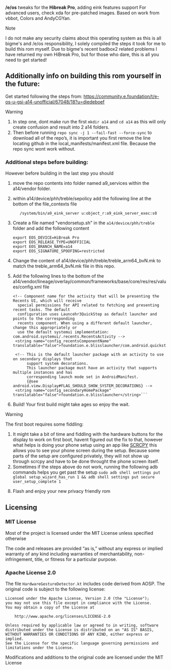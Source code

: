 **/e/os** tweaks for the **Hibreak Pro**, adding eink features support
For advanced users, check xda for pre-patched images. Based on work from vbbot, Colors and AndyCGYan.

> [!NOTE]
> I do not make any security claims about this operating system as this is all bigme's and /e/os responsibility, I solely compiled the steps it took for me to build this rom myself. Due to bigme's recent badbox2 related problems I have returned my own HiBreak Pro, but for those who dare, this is all you need to get started!

## Additionally info on building this rom yourself in the future:
Get started following the steps from: https://community.e.foundation/t/e-os-u-gsi-a14-unofficial/67048/18?u=diedeboef
> [!WARNING]
> 1. In step one, dont make run the first `mkdir a14` and `cd a14` as this will only create confusion  and result into 2 a14 folders.
> 2. Then before running `repo sync -j 1 --fail-fast --force-sync` to download all of the repo’s, it is important you first remove the line locating github in the local_manifests/manifest.xml file. Because the repo sync wont work without.

### Additional steps before building:
However before building in the last step you should 
1. move the repo contents into folder named a9_services within the a14/vendor folder.
2. within a14/device/phh/treble/sepolicy add the following line at the bottom of the file_contexts file
    
    ```
       /system/bin/a9_eink_server u:object_r:a9_eink_server_exec:s0
    ```

3. Create a file named "vendorsetup.sh" in the `a14/device/phh/treble` folder and add the following content
    
    ```
    export EOS_DEVICE=HiBreak Pro
    export EOS_RELEASE_TYPE=UNOFFICIAL
    export EOS_BRANCH_NAME=a14
    export EOS_SIGNATURE_SPOOFING=restricted
    ```
4. Change the content of a14/device/phh/treble/treble_arm64_bvN.mk to match the treble_arm64_bvN.mk file in this repo.
5. Add the following lines to the bottom of the a14/vendor/lineage/overlay/common/frameworks/base/core/res/res/values/config.xml file
   ```
   <!-- Component name for the activity that will be presenting the Recents UI, which will receive
     special permissions for API related to fetching and presenting recent tasks. The default
     configuration uses Launcehr3QuickStep as default launcher and points to the corresponding
     recents component. When using a different default launcher, change this appropriately or
     use the default systemui implementation: com.android.systemui/.recents.RecentsActivity -->
    <string name="config_recentsComponentName" translatable="false">foundation.e.blisslauncher/com.android.quickstep.RecentsActivity</string>

    <!-- This is the default launcher package with an activity to use on secondary displays that
         support system decorations.
         This launcher package must have an activity that supports multiple instances and has
         corresponding launch mode set in AndroidManifest.
         {@see android.view.Display#FLAG_SHOULD_SHOW_SYSTEM_DECORATIONS} -->
    <string name="config_secondaryHomePackage" translatable="false">foundation.e.blisslauncher</string>```
6. Build! Your first build might take ages so enjoy the wait.
> [!WARNING]
> The first boot requires some fiddling:
> 1. It might take a bit of time and fiddling with the hardware buttons for the display to work on first boot, havent figured out the fix to that, however what helps is doing your phone setup using an app like [SCRCPY](https://github.com/Genymobile/scrcpy) this allows you to see your phone screen during the setup. Because some parts of the setup are configured privately, they will not show up through scrcpy and have to be done throught the phone screen itself.
> 2. Sometimes if the steps above do not work, running the following adb commands helps you get past the setup `sudo adb shell settings put global setup_wizard_has_run 1 && adb shell settings put secure user_setup_complete 1`

8. Flash and enjoy your new privacy friendly rom

## Licensing

### MIT License
Most of the project is licensed under the MIT License unless specified otherwise

The code and releases are provided “as is,” without any express or implied warranty of any kind including warranties of merchantability, non-infringement, title, or fitness for a particular purpose.

### Apache License 2.0
The file `HardwareGestureDetector.kt` includes code derived from AOSP. The original code is subject to the following license:

    Licensed under the Apache License, Version 2.0 (the "License");
    you may not use this file except in compliance with the License.
    You may obtain a copy of the License at

        http://www.apache.org/licenses/LICENSE-2.0

    Unless required by applicable law or agreed to in writing, software
    distributed under the License is distributed on an "AS IS" BASIS,
    WITHOUT WARRANTIES OR CONDITIONS OF ANY KIND, either express or implied.
    See the License for the specific language governing permissions and
    limitations under the License.

Modifications and additions to the original code are licensed under the MIT License
